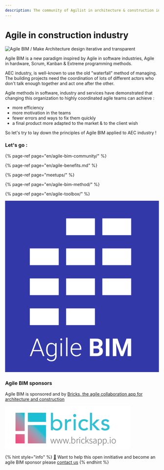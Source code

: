 ```yaml
---
description: The community of Agilist in architecture & construction industry (AEC)
---
```


# Agile in construction industry

![Agile BIM / Make Architecture design iterative and transparent](.gitbook/assets/agile_bim.jpeg)

Agile  BIM is a new paradigm inspired by Agile in software industries, Agile in hardware, Scrum, Kanban & Extreme programming methods. 

AEC industry, is well-known to use the old  "waterfall"  method of managing.  The building projects need the coordination of lots of different actors who don't talk enough together and  act one after the other. 

Agile methods in software, industry and services have demonstrated that changing this organization to  highly coordinated agile teams can achieve : 

* more efficiency 
* more motivation in the teams 
* fewer errors and ways to fix them quickly
* a final product more adapted to the market & to the client wish

So let's try to lay down the principles of Agile BIM applied to AEC industry !  


### Let's go : 

{% page-ref page="en/agile-bim-community/" %}

{% page-ref page="en/agile-benefits.md" %}

{% page-ref page="meetups/" %}

{% page-ref page="en/agile-bim-method/" %}

{% page-ref page="en/agile-toolbox/" %}





![agile BIM blue logo](.gitbook/assets/agile-bim-blue-title.png)



### Agile BIM sponsors

Agile BIM is sponsored and by [Bricks, the agile collaboration app for architecture and construction](https://www.bricksapp.io?utm_medium=agileBIM&utm_campaign=page)

![Bricks Logo](.gitbook/assets/bricks-logo-2019_bricks-logo-full.png)

{% hint style="info" %}
[👋](https://emojipedia.org/waving-hand/) Want to help this open innitiative and become an agile BIM sponsor please [contact us](mailto:hello@bricksapp.io?subject=Be%20sponsor%20of%20Agile%20BIM)
{% endhint %}

